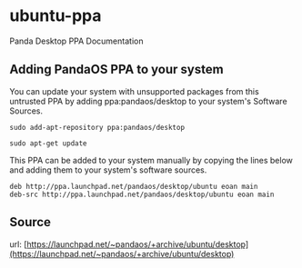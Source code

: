 # ubuntu-ppa
Panda Desktop PPA Documentation

## Adding PandaOS PPA to your system

You can update your system with unsupported packages from this untrusted PPA by adding ppa:pandaos/desktop to your system's Software Sources.

`sudo add-apt-repository ppa:pandaos/desktop`

`sudo apt-get update`

This PPA can be added to your system manually by copying the lines below and adding them to your system's software sources.

```
deb http://ppa.launchpad.net/pandaos/desktop/ubuntu eoan main 
deb-src http://ppa.launchpad.net/pandaos/desktop/ubuntu eoan main 
```

## Source

url: [https://launchpad.net/~pandaos/+archive/ubuntu/desktop](https://launchpad.net/~pandaos/+archive/ubuntu/desktop)
